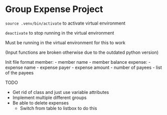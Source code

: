 # Group Expense Project

```source .venv/bin/activate``` to activate virtual environment

```deactivate``` to stop running in the virtual environment

Must be running in the virtual environment for this to work

(Input functions are broken otherwise due to the outdated python version)

Init file format
member:
    - member name
    - member balance
expense:
    - expense name
    - expense payer
    - expense amount
    - number of payees
    - list of the payees

TODO
- Get rid of class and just use variable attributes
- Implement multiple different groups
- Be able to delete expenses
    - Switch from table to listbox to do this